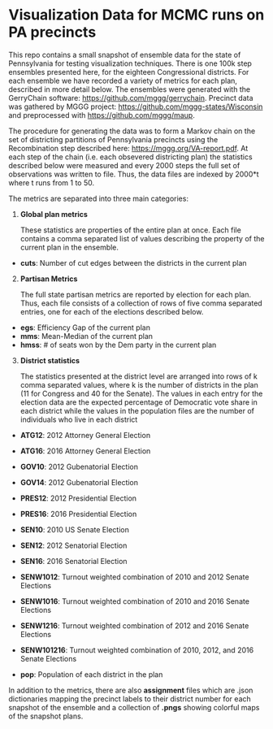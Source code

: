 # Visualization Data for MCMC runs on PA precincts

This repo contains a small snapshot of ensemble data for the state of Pennsylvania for testing visualization techniques. There is one 100k step ensembles presented here, for the eighteen Congressional districts. For each ensemble we have recorded a variety of metrics for each plan, described in more detail below. The ensembles were generated with the GerryChain software: <https://github.com/mggg/gerrychain>. Precinct data was gathered by MGGG project: <https://github.com/mggg-states/Wisconsin> and preprocessed with <https://github.com/mggg/maup>. 

The procedure for generating the data was to form a Markov chain on the set of districting partitions of Pennsylvania precincts using the Recombination step described here: <https://mggg.org/VA-report.pdf>. At each step of the chain (i.e. each obsevered districting plan) the statistics described below were measured and every 2000 steps the full set of observations was written to file. Thus, the data files are indexed by 2000*t where t runs from 1 to 50. 

The metrics are separated into three main categories:

1. **Global plan metrics**

   These statistics are properties of the entire plan at once. Each file contains a comma separated list of values describing the property of the current plan in the ensemble. 

  * **cuts**: Number of cut edges between the districts in the current plan

2. **Partisan Metrics**

   The full state partisan metrics are reported by election for each plan. Thus, each file consists of a collection of rows of five comma separated entries, one for each of the elections described below. 

  * **egs**: Efficiency Gap of the current plan
  * **mms**: Mean-Median of the current plan
  * **hmss**: # of seats won by the Dem party in the current plan

3. **District statistics**

   The statistics presented at the district level are arranged into rows of k comma separated values, where k is the number of districts in the plan (11 for Congress and 40 for the Senate). The values in each entry for the election data are the expected percentage of Democratic vote share in each district while the values in the population files are the number of individuals who live in each district
  * **ATG12**: 2012 Attorney General Election
  * **ATG16**: 2016 Attorney General Election 
  * **GOV10**: 2012 Gubenatorial Election
  * **GOV14**: 2012 Gubenatorial Election
  * **PRES12**: 2012 Presidential Election
  * **PRES16**: 2016 Presidential Election
  * **SEN10**: 2010 US Senate Election
  * **SEN12**: 2012 Senatorial Election
  * **SEN16**: 2016 Senatorial Election
  * **SENW1012**: Turnout weighted combination of 2010 and 2012 Senate Elections
  * **SENW1016**: Turnout weighted combination of 2010 and 2016 Senate Elections
  * **SENW1216**: Turnout weighted combination of 2012 and 2016 Senate Elections
  * **SENW101216**: Turnout weighted combination of 2010, 2012, and 2016 Senate Elections

  * **pop**: Population of each district in the plan


In addition to the metrics, there are also **assignment** files which are .json dictionaries mapping the precinct labels to their district number for each snapshot of the ensemble and a collection of **.pngs** showing colorful maps of the snapshot plans. 
